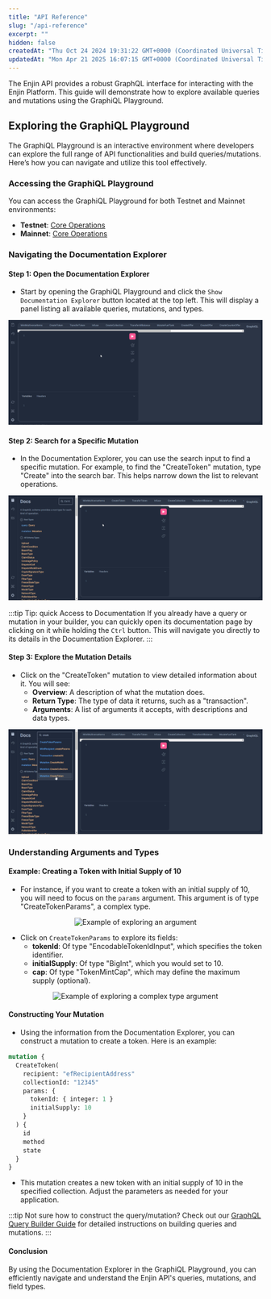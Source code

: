 ```yaml
---
title: "API Reference"
slug: "/api-reference"
excerpt: ""
hidden: false
createdAt: "Thu Oct 24 2024 19:31:22 GMT+0000 (Coordinated Universal Time)"
updatedAt: "Mon Apr 21 2025 16:07:15 GMT+0000 (Coordinated Universal Time)"
---
```

The Enjin API provides a robust GraphQL interface for interacting with the Enjin Platform. This guide will demonstrate how to explore available queries and mutations using the GraphiQL Playground.

## Exploring the GraphiQL Playground

The GraphiQL Playground is an interactive environment where developers can explore the full range of API functionalities and build queries/mutations. Here’s how you can navigate and utilize this tool effectively.

### Accessing the GraphiQL Playground

You can access the GraphiQL Playground for both Testnet and Mainnet environments:

- **Testnet**: [Core Operations](https://platform.canary.enjin.io/graphiql)
- **Mainnet**: [Core Operations](https://platform.enjin.io/graphiql)

### Navigating the Documentation Explorer

#### Step 1: Open the Documentation Explorer

- Start by opening the GraphiQL Playground and click the `Show Documentation Explorer` button located at the top left. This will display a panel listing all available queries, mutations, and types.

![Show Documentation Explorer](./img/show-documentation-explorer.gif)

#### Step 2: Search for a Specific Mutation

- In the Documentation Explorer, you can use the search input to find a specific mutation. For example, to find the "CreateToken" mutation, type "Create" into the search bar. This helps narrow down the list to relevant operations.

![Search mutations or queries](./img/search.gif)

:::tip Tip: quick Access to Documentation
If you already have a query or mutation in your builder, you can quickly open its documentation page by clicking on it while holding the `Ctrl` button. This will navigate you directly to its details in the Documentation Explorer.
:::

#### Step 3: Explore the Mutation Details

- Click on the "CreateToken" mutation to view detailed information about it. You will see:
  - **Overview**: A description of what the mutation does.
  - **Return Type**: The type of data it returns, such as a "transaction".
  - **Arguments**: A list of arguments it accepts, with descriptions and data types.

![Explore mutation, query, or type](./img/explore-mutation-query-type.gif)

### Understanding Arguments and Types

#### Example: Creating a Token with Initial Supply of 10

- For instance, if you want to create a token with an initial supply of 10, you will need to focus on the `params` argument. This argument is of type "CreateTokenParams", a complex type.

<p align="center">
  <img src={require('./img/arg-explore-example.png').default} alt="Example of exploring an argument" />
</p>

- Click on `CreateTokenParams` to explore its fields:
  - **tokenId**: Of type "EncodableTokenIdInput", which specifies the token identifier.
  - **initialSupply**: Of type "BigInt", which you would set to 10.
  - **cap**: Of type "TokenMintCap", which may define the maximum supply (optional).

<p align="center">
  <img src={require('./img/exploring-complex-type.png').default} alt="Example of exploring a complex type argument" />
</p>

#### Constructing Your Mutation

- Using the information from the Documentation Explorer, you can construct a mutation to create a token. Here is an example:

```graphql
mutation {
  CreateToken(
    recipient: "efRecipientAddress"
    collectionId: "12345"
    params: {
      tokenId: { integer: 1 }
      initialSupply: 10
    }
  ) {
    id
    method
    state
  }
}
```

- This mutation creates a new token with an initial supply of 10 in the specified collection. Adjust the parameters as needed for your application.

:::tip Not sure how to construct the query/mutation?
Check out our [GraphQL Query Builder Guide](/01-getting-started/04-using-enjin-api/01-how-to-use-graphql.md#graphiql-playground) for detailed instructions on building queries and mutations.
:::

#### Conclusion

By using the Documentation Explorer in the GraphiQL Playground, you can efficiently navigate and understand the Enjin API's queries, mutations, and field types.
